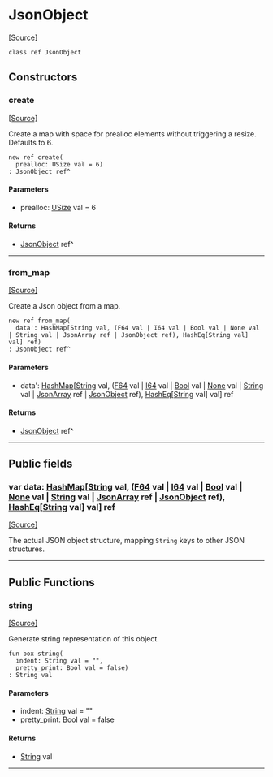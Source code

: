 # JsonObject
<span class="source-link">[[Source]](src/json/json_type.md#L77)</span>
```pony
class ref JsonObject
```

## Constructors

### create
<span class="source-link">[[Source]](src/json/json_type.md#L84)</span>


Create a map with space for prealloc elements without triggering a
resize. Defaults to 6.


```pony
new ref create(
  prealloc: USize val = 6)
: JsonObject ref^
```
#### Parameters

*   prealloc: [USize](builtin-USize.md) val = 6

#### Returns

* [JsonObject](json-JsonObject.md) ref^

---

### from_map
<span class="source-link">[[Source]](src/json/json_type.md#L91)</span>


Create a Json object from a map.


```pony
new ref from_map(
  data': HashMap[String val, (F64 val | I64 val | Bool val | None val | String val | JsonArray ref | JsonObject ref), HashEq[String val] val] ref)
: JsonObject ref^
```
#### Parameters

*   data': [HashMap](collections-HashMap.md)\[[String](builtin-String.md) val, ([F64](builtin-F64.md) val | [I64](builtin-I64.md) val | [Bool](builtin-Bool.md) val | [None](builtin-None.md) val | [String](builtin-String.md) val | [JsonArray](json-JsonArray.md) ref | [JsonObject](json-JsonObject.md) ref), [HashEq](collections-HashEq.md)\[[String](builtin-String.md) val\] val\] ref

#### Returns

* [JsonObject](json-JsonObject.md) ref^

---

## Public fields

### var data: [HashMap](collections-HashMap.md)\[[String](builtin-String.md) val, ([F64](builtin-F64.md) val | [I64](builtin-I64.md) val | [Bool](builtin-Bool.md) val | [None](builtin-None.md) val | [String](builtin-String.md) val | [JsonArray](json-JsonArray.md) ref | [JsonObject](json-JsonObject.md) ref), [HashEq](collections-HashEq.md)\[[String](builtin-String.md) val\] val\] ref
<span class="source-link">[[Source]](src/json/json_type.md#L78)</span>

The actual JSON object structure,
mapping `String` keys to other JSON structures.




---

## Public Functions

### string
<span class="source-link">[[Source]](src/json/json_type.md#L97)</span>


Generate string representation of this object.


```pony
fun box string(
  indent: String val = "",
  pretty_print: Bool val = false)
: String val
```
#### Parameters

*   indent: [String](builtin-String.md) val = ""
*   pretty_print: [Bool](builtin-Bool.md) val = false

#### Returns

* [String](builtin-String.md) val

---

